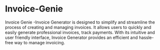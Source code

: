# Invoice-Genie
Invoice Genie -Invoice Generator is designed to simplify and streamline the process of creating and managing invoices. It allows users to quickly and easily generate professional invoices, track payments. With its intuitive and user friendly interface, Invoice Generator provides an efficient and hassle-free way to manage invoicing.

